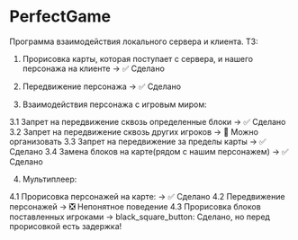 # PerfectGame
Программа взаимодействия локального сервера и клиента.
ТЗ:
1. Прорисовка карты, которая поступает с сервера, и нашего персонажа на клиенте ->  :white_check_mark: Сделано

2. Передвижение персонажа -> :white_check_mark: Сделано

3. Взаимодействия персонажа с игровым миром:

  3.1 Запрет на передвижение сквозь определенные блоки -> :white_check_mark: Сделано
  3.2 Запрет на передвижение сквозь других игроков -> :black_square_button: Можно организовать
  3.3 Запрет на передвижение за пределы карты -> :white_check_mark: Сделано
  3.4 Замена блоков на карте(рядом с нашим персонажем) -> :white_check_mark: Сделано
  
4. Мультиплеер:

  4.1 Прорисовка персонажей на карте: -> :white_check_mark: Сделано
  4.2 Передвижение персонажей -> :negative_squared_cross_mark: Непонятное поведение
  4.3 Прорисовка блоков поставленных игроками -> black_square_button: Сделано, но перед прорисовкой есть задержка!
